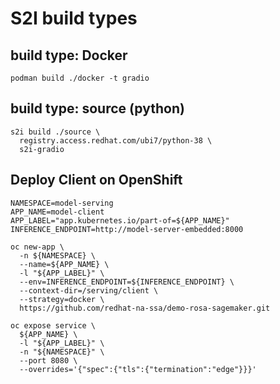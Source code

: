 # S2I build types

## build type: Docker

```
podman build ./docker -t gradio
```

## build type: source (python)

```
s2i build ./source \
  registry.access.redhat.com/ubi7/python-38 \
  s2i-gradio
```

## Deploy Client on OpenShift
```
NAMESPACE=model-serving
APP_NAME=model-client
APP_LABEL="app.kubernetes.io/part-of=${APP_NAME}"
INFERENCE_ENDPOINT=http://model-server-embedded:8000

oc new-app \
  -n ${NAMESPACE} \
  --name=${APP_NAME} \
  -l "${APP_LABEL}" \
  --env=INFERENCE_ENDPOINT=${INFERENCE_ENDPOINT} \
  --context-dir=/serving/client \
  --strategy=docker \
  https://github.com/redhat-na-ssa/demo-rosa-sagemaker.git

oc expose service \
  ${APP_NAME} \
  -l "${APP_LABEL}" \
  -n "${NAMESPACE}" \
  --port 8080 \
  --overrides='{"spec":{"tls":{"termination":"edge"}}}'

```
